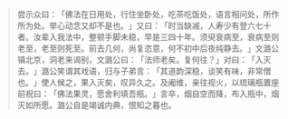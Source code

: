 
> 尝示众曰：​「佛法在日用处，行住坐卧处，吃茶吃饭处，语言相问处，所作所为处。举心动念又却不是也。​」又曰：​「时当缺减，人寿少有登六七十者。汝辈入我法中，整顿手脚未稳，早是三四十年。须臾衰病至，衰病至则老至，老至则死至。前去几何，尚复恣意，何不初中后夜纯静去。​」文潞公镇北京，洞老来谒别，文潞公曰：​「法师老矣。复何往？​」对曰：​「入灭去。​」潞公笑谓其戏语，归与子弟言：​「其道韵深稳，谈笑有味，非常僧也。​」使人候之，果入灭矣，叹异久之。及阇维，亲往视火，以琉璃瓶置座前祝曰：​「佛法果灵，愿舍利填吾瓶。​」言卒，烟自空而降，布入瓶中，烟灭如所愿。潞公自是竭诚内典，恨知之暮也。
